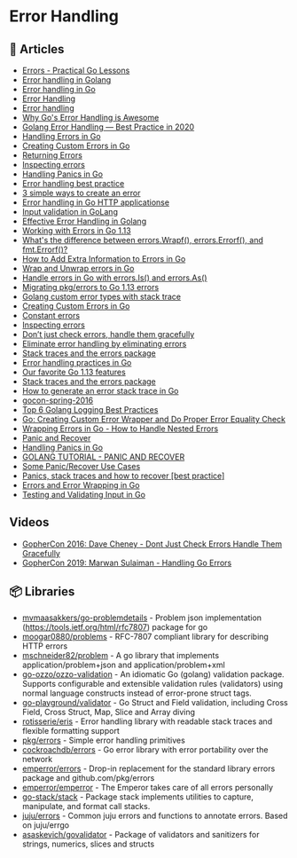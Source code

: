 # Error Handling

## 📕 Articles
- [Errors - Practical Go Lessons](https://www.practical-go-lessons.com/chap-23-errors)
- [Error handling in Golang](https://gabrieltanner.org/blog/golang-error-handling-definitive-guide)
- [Error handling in Go](https://medium.com/rungo/error-handling-in-go-f0125de052f0)
- [Error Handling](https://golangbot.com/error-handling/)
- [Error handling](https://astaxie.gitbooks.io/build-web-application-with-golang/content/en/11.1.html)
- [Why Go's Error Handling is Awesome](https://rauljordan.com/2020/07/06/why-go-error-handling-is-awesome.html)
- [Golang Error Handling — Best Practice in 2020](https://itnext.io/golang-error-handling-best-practice-a36f47b0b94c)
- [Handling Errors in Go](https://www.digitalocean.com/community/tutorials/handling-errors-in-go)
- [Creating Custom Errors in Go](https://www.digitalocean.com/community/tutorials/creating-custom-errors-in-go)
- [Returning Errors](https://npf.io/2015/10/errors/)
- [Inspecting errors](https://dave.cheney.net/2014/12/24/inspecting-errors)
- [Handling Panics in Go](https://www.digitalocean.com/community/tutorials/handling-panics-in-go)
- [Error handling best practice](https://yourbasic.org/golang/errors-explained/)
- [3 simple ways to create an error](https://yourbasic.org/golang/create-error/)
- [Error handling in Go HTTP applicationse](https://www.joeshaw.org/error-handling-in-go-http-applications/)
- [Input validation in GoLang](https://medium.com/@apzuk3/input-validation-in-golang-bc24cdec1835)
- [Effective Error Handling in Golang](https://earthly.dev/blog/golang-errors/)
- [Working with Errors in Go 1.13](https://go.dev/blog/go1.13-errors)
- [What's the difference between errors.Wrapf(), errors.Errorf(), and fmt.Errorf()?](https://stackoverflow.com/questions/61933650/whats-the-difference-between-errors-wrapf-errors-errorf-and-fmt-errorf)
- [How to Add Extra Information to Errors in Go](https://www.digitalocean.com/community/tutorials/how-to-add-extra-information-to-errors-in-go)
- [Wrap and Unwrap errors in Go](https://gosamples.dev/wrap-unwrap-errors/)
- [Handle errors in Go with errors.Is() and errors.As()](https://gosamples.dev/check-error-type/)
- [Migrating pkg/errors to Go 1.13 errors](https://mycodesmells.com/post/migrating-pkg-errors-to-go-113-errors)
- [Golang custom error types with stack trace](https://klotzandrew.com/blog/error-handling-in-golang)
- [Creating Custom Errors in Go](https://www.digitalocean.com/community/tutorials/creating-custom-errors-in-go)
- [Constant errors](https://dave.cheney.net/2016/04/07/constant-errors)
- [Inspecting errors](https://dave.cheney.net/2014/12/24/inspecting-errors)
- [Don’t just check errors, handle them gracefully](https://dave.cheney.net/2016/04/27/dont-just-check-errors-handle-them-gracefully)
- [Eliminate error handling by eliminating errors](https://dave.cheney.net/2019/01/27/eliminate-error-handling-by-eliminating-errors)
- [Stack traces and the errors package](https://dave.cheney.net/2016/06/12/stack-traces-and-the-errors-package)
- [Error handling practices in Go](https://banzaicloud.com/blog/error-handling-go/)
- [Our favorite Go 1.13 features](https://banzaicloud.com/blog/go-1-13-favorite-features/)
- [Stack traces and the errors package](https://dave.cheney.net/2016/06/12/stack-traces-and-the-errors-package)
- [How to generate an error stack trace in Go](https://www.sohamkamani.com/blog/2018/05/15/golang-error-stack-trace/)
- [gocon-spring-2016](http://dave.cheney.net/paste/gocon-spring-2016.pdf)
- [Top 6 Golang Logging Best Practices](https://blog.boot.dev/golang/golang-logging-best-practices/)
- [Go: Creating Custom Error Wrapper and Do Proper Error Equality Check](https://dev.to/tigorlazuardi/go-creating-custom-error-wrapper-and-do-proper-error-equality-check-11k7)
- [Wrapping Errors in Go - How to Handle Nested Errors](https://blog.boot.dev/golang/wrapping-errors-in-go-how-to-handle-nested-errors/)
- [Panic and Recover](https://golangbot.com/panic-and-recover/)
- [Handling Panics in Go](https://www.digitalocean.com/community/tutorials/handling-panics-in-go)
- [GOLANG TUTORIAL - PANIC AND RECOVER](https://www.bogotobogo.com/GoLang/GoLang_Panic_and_Recover.php)
- [Some Panic/Recover Use Cases](https://go101.org/article/panic-and-recover-use-cases.html)
- [Panics, stack traces and how to recover [best practice]](https://yourbasic.org/golang/recover-from-panic/)
- [Errors and Error Wrapping in Go](https://trstringer.com/errors-and-error-wrapping-go/)
- [Testing and Validating Input in Go](https://hackwild.com/article/go-input-validation-and-testing/)
## Videos
- [GopherCon 2016: Dave Cheney - Dont Just Check Errors Handle Them Gracefully](https://www.youtube.com/watch?v=lsBF58Q-DnY)
- [GopherCon 2019: Marwan Sulaiman - Handling Go Errors](https://www.youtube.com/watch?v=4WIhhzTTd0Y)

## 📦 Libraries
- [mvmaasakkers/go-problemdetails](https://github.com/mvmaasakkers/go-problemdetails) - Problem json implementation (https://tools.ietf.org/html/rfc7807) package for go
- [moogar0880/problems](https://github.com/moogar0880/problems) - RFC-7807 compliant library for describing HTTP errors
- [mschneider82/problem](https://github.com/mschneider82/problem) - A go library that implements application/problem+json and application/problem+xml
- [go-ozzo/ozzo-validation](https://github.com/go-ozzo/ozzo-validation) - An idiomatic Go (golang) validation package. Supports configurable and extensible validation rules (validators) using normal language constructs instead of error-prone struct tags.
- [go-playground/validator](https://github.com/go-playground/validator) - Go Struct and Field validation, including Cross Field, Cross Struct, Map, Slice and Array diving
- [rotisserie/eris](https://github.com/rotisserie/eris) - Error handling library with readable stack traces and flexible formatting support
- [pkg/errors](https://github.com/pkg/errors) - Simple error handling primitives
- [cockroachdb/errors](https://github.com/cockroachdb/errors) - Go error library with error portability over the network
- [emperror/errors](https://github.com/emperror/errors) - Drop-in replacement for the standard library errors package and github.com/pkg/errors
- [emperror/emperror](https://github.com/emperror/emperror) - The Emperor takes care of all errors personally
- [go-stack/stack](https://github.com/go-stack/stack) - Package stack implements utilities to capture, manipulate, and format call stacks.
- [juju/errors](https://github.com/juju/errors) - Common juju errors and functions to annotate errors. Based on juju/errgo
- [asaskevich/govalidator](https://github.com/asaskevich/govalidator) - Package of validators and sanitizers for strings, numerics, slices and structs